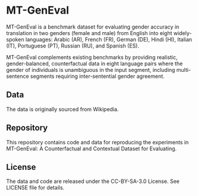 # MT-GenEval
MT-GenEval is a benchmark dataset for evaluating gender accuracy in translation in two genders (female and male) from English into eight widely-spoken languages: Arabic (AR), French (FR), German (DE), Hindi (HI), Italian (IT), Portuguese (PT), Russian (RU), and Spanish (ES).

MT-GenEval complements existing benchmarks by providing realistic, gender-balanced, counterfactual data in eight language pairs where the gender of individuals is unambiguous in the input segment, including multi-sentence segments requiring inter-sentential gender agreement.


## Data
The data is originally sourced from Wikipedia. 


## Repository
This repository contains code and data for reproducing the experiments in MT-GenEval: A Counterfactual and Contextual Dataset for Evaluating.


## License
The data and code are released under the CC-BY-SA-3.0 License. See LICENSE file for details.
